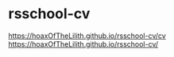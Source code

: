 # rsschool-cv

https://hoaxOfTheLilith.github.io/rsschool-cv/cv
https://hoaxOfTheLilith.github.io/rsschool-cv/
